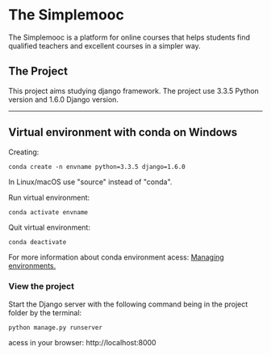 # The Simplemooc
The Simplemooc is a platform for online courses that helps students find qualified teachers and excellent courses in a simpler way.

## The Project
This project aims studying django framework. The project use 3.3.5 Python version and 1.6.0 Django version.

---

## Virtual environment with conda on Windows
Creating:

```
conda create -n envname python=3.3.5 django=1.6.0
```

In Linux/macOS use "source" instead of "conda".

Run virtual environment:
```
conda activate envname
```

Quit virtual environment:
```
conda deactivate
```

For more information about conda environment acess: [Managing environments.](https://docs.conda.io/projects/conda/en/latest/user-guide/tasks/manage-environments.html)

### View the project

Start the Django server with the following command being in the project folder by the terminal:
```
python manage.py runserver
```

acess in your browser: http://localhost:8000